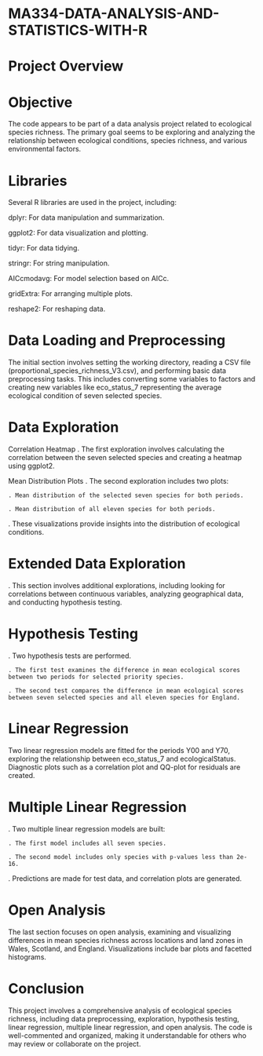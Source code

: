 # MA334-DATA-ANALYSIS-AND-STATISTICS-WITH-R

# Project Overview
# Objective

The code appears to be part of a data analysis project related to ecological species richness. The primary goal seems to be exploring and analyzing the relationship between ecological conditions, species richness, and various environmental factors.

# Libraries
Several R libraries are used in the project, including:

dplyr: For data manipulation and summarization.

ggplot2: For data visualization and plotting.

tidyr: For data tidying.

stringr: For string manipulation.

AICcmodavg: For model selection based on AICc.

gridExtra: For arranging multiple plots.

reshape2: For reshaping data.

# Data Loading and Preprocessing
The initial section involves setting the working directory, reading a CSV file (proportional_species_richness_V3.csv), and performing basic data preprocessing tasks. This includes converting some variables to factors and creating new variables like eco_status_7 representing the average ecological condition of seven selected species.

# Data Exploration
Correlation Heatmap
. The first exploration involves calculating the correlation between the seven selected species and creating a heatmap using ggplot2.

Mean Distribution Plots
. The second exploration includes two plots:

    . Mean distribution of the selected seven species for both periods.
    
    . Mean distribution of all eleven species for both periods.
    
. These visualizations provide insights into the distribution of ecological conditions.

# Extended Data Exploration
. This section involves additional explorations, including looking for correlations between continuous variables, analyzing geographical data, and conducting hypothesis testing.
# Hypothesis Testing

. Two hypothesis tests are performed.

    . The first test examines the difference in mean ecological scores between two periods for selected priority species.
   
    . The second test compares the difference in mean ecological scores between seven selected species and all eleven species for England.
   
# Linear Regression
Two linear regression models are fitted for the periods Y00 and Y70, exploring the relationship between eco_status_7 and ecologicalStatus. Diagnostic plots such as a correlation plot and QQ-plot for residuals are created.
# Multiple Linear Regression

. Two multiple linear regression models are built:

    . The first model includes all seven species.
   
    . The second model includes only species with p-values less than 2e-16.
   
. Predictions are made for test data, and correlation plots are generated.

# Open Analysis
The last section focuses on open analysis, examining and visualizing differences in mean species richness across locations and land zones in Wales, Scotland, and England. Visualizations include bar plots and facetted histograms.
# Conclusion
This project involves a comprehensive analysis of ecological species richness, including data preprocessing, exploration, hypothesis testing, linear regression, multiple linear regression, and open analysis. The code is well-commented and organized, making it understandable for others who may review or collaborate on the project.
